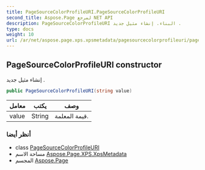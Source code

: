 ```yaml
---
title: PageSourceColorProfileURI.PageSourceColorProfileURI
second_title: Aspose.Page لمرجع NET API
description: PageSourceColorProfileURI البناء. إنشاء مثيل جديد .
type: docs
weight: 10
url: /ar/net/aspose.page.xps.xpsmetadata/pagesourcecolorprofileuri/pagesourcecolorprofileuri/
---
```

## PageSourceColorProfileURI constructor

إنشاء مثيل جديد .

```csharp
public PageSourceColorProfileURI(string value)
```

| معامل | يكتب | وصف |
| --- | --- | --- |
| value | String | قيمة المعلمة. |

### أنظر أيضا

* class [PageSourceColorProfileURI](../)
* مساحة الاسم [Aspose.Page.XPS.XpsMetadata](../../pagesourcecolorprofileuri/)
* المجسم [Aspose.Page](../../../)


